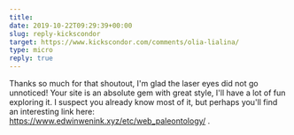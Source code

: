```yaml
---
title: 
date: 2019-10-22T09:29:39+00:00
slug: reply-kickscondor
target: https://www.kickscondor.com/comments/olia-lialina/
type: micro
reply: true
---
```

Thanks so much for that shoutout, I'm glad the laser eyes did not go unnoticed! Your site is an absolute gem with great style, I'll have a lot of fun exploring it. I suspect you already know most of it, but perhaps you'll find an interesting link here: https://www.edwinwenink.xyz/etc/web_paleontology/ . 
